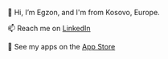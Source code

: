 👋 Hi, I’m Egzon, and I'm from Kosovo, Europe.

📫 Reach me on [LinkedIn](https://link-url-here.org)

📲 See my apps on the [App Store](https://apps.apple.com/developer/egzon-pllana/id1315313322)
